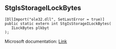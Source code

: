 ## StgIsStorageILockBytes

```
[DllImport("ole32.dll", SetLastError = true)]
public static extern int StgIsStorageILockBytes(
   ILockBytes plkbyt
);
```

Microsoft documentation: [Link](https://learn.microsoft.com/en-us/windows/win32/api/coml2api/nf-coml2api-stgisstorageilockbytes)
